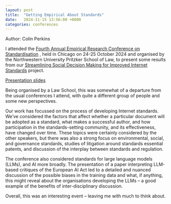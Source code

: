 ```yaml
---
layout: post
title:  "Getting Empirical About Standards"
date:   2024-11-15 13:56:00 +0000
categories: conferences
---
```

Author: Colin Perkins

I attended the [Fourth Annual Empirical Research Conference on Standardisation](https://www.law.northwestern.edu/research-faculty/clbe/events/standardization/ ) , held in Chicago on 24-25 October 2024 and organised by the Northwestern University Pritzker School of Law, to present some results from our [Streamlining Social Decision Making for Improved Internet Standards](https://sodestream.github.io) project.


[Presentation slides](/assets/slides/2024-10-24-Empirical-v3.pdf)

Being organised by a Law School, this was somewhat of a departure from the usual conferences I attend, with quite a different group of people and some new perspectives.

Our work has focussed on the process of developing Internet standards. We’ve considered the factors that affect whether a particular document will be adopted as a standard, what makes a successful author, and how participation in the standards-setting community, and its effectiveness, have changed over time. These topics were certainly considered by the other speakers, but there was also a strong focus on environmental, social, and governance standards, studies of litigation around standards essential patents, and discussion of the interplay between standards and regulation. 

The conference also considered standards for large language models (LLMs), and AI more broadly. The presentation of a paper interpreting LLM-based critiques of the European AI Act led to a detailed and nuanced discussion of the possible biases in the training data and what, if anything, this might reveal about the organisations developing the LLMs – a good example of the benefits of inter-disciplinary discussion. 

Overall, this was an interesting event – leaving me with much to think about.


